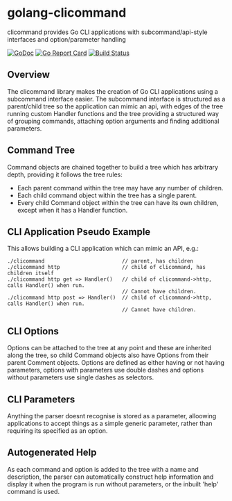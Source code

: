 # golang-clicommand

clicommand provides Go CLI applications with subcommand/api-style interfaces and option/parameter handling

[![GoDoc](https://godoc.org/github.com/leehuk/go-clicommand?status.svg)](https://godoc.org/github.com/leehuk/go-clicommand)
[![Go Report Card](https://goreportcard.com/badge/github.com/leehuk/go-clicommand)](https://goreportcard.com/report/github.com/leehuk/go-clicommand)
[![Build Status](https://travis-ci.org/leehuk/go-clicommand.svg?branch=master)](https://travis-ci.org/leehuk/go-clicommand)

## Overview
The clicommand library makes the creation of Go CLI applications using a subcommand
interface easier.  The subcommand interface is structured as a parent/child tree so
the application can mimic an api, with edges of the tree running custom Handler
functions and the tree providing a structured way of grouping commands, attaching
option arguments and finding additional parameters.

## Command Tree

Command objects are chained together to build a tree which has arbitrary depth, providing
it follows the tree rules:

* Each parent command within the tree may have any number of children.
* Each child command object within the tree has a single parent.
* Every child Command object within the tree can have its own children, except when it has a Handler function.

## CLI Application Pseudo Example

This allows building a CLI application which can mimic an API, e.g.:
```
./clicommand                         // parent, has children
./clicommand http                    // child of clicommand, has children itself
./clicommand http get => Handler()   // child of clicommand->http, calls Handler() when run.
                                     // Cannot have children.
./clicommand http post => Handler()  // child of clicommand->http, calls Handler() when run.
                                     // Cannot have children.
```

## CLI Options

Options can be attached to the tree at any point and these are inherited along the
tree, so child Command objects also have Options from their parent Comment objects.  Options
are defined as either having or not having parameters, options with parameters use
double dashes and options without parameters use single dashes as selectors.

## CLI Parameters

Anything the parser doesnt recognise is stored as a parameter, alloowing applications to accept
things as a simple generic parameter, rather than requiring its specified as an option.

## Autogenerated Help

As each command and option is added to the tree with a name and description, the parser can
automatically construct help information and display it when the program is run without
parameters, or the inbuilt 'help' command is used.

